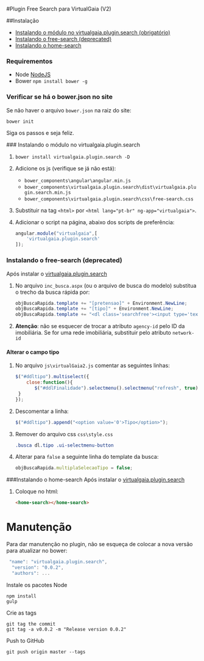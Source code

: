#Plugin Free Search para VirtualGaia (V2)

##Instalação

- [Instalando o módulo no virtualgaia.plugin.search (obrigatório)](#general)
- [Instalando o free-search (deprecated)](#freesearch)
- [Instalando o home-search](#homesearch)

### Requirementos

- Node  [NodeJS](https://nodejs.org/en/)
- Bower `npm install bower -g`

### Verificar se há o bower.json no site
Se não haver o arquivo `bower.json`  na raiz do site:
```shell
bower init
```
Siga os passos e seja feliz.

###<a name="general"> Instalando o módulo no virtualgaia.plugin.search</a>
 1. `bower install virtualgaia.plugin.search -D`
 2. Adicione os js (verifique se já não está):
	 - `bower_components\angular\angular.min.js`
	 - `bower_components\virtualgaia.plugin.search\dist\virtualgaia.plugin.search.min.js`
	 - `bower_components\virtualgaia.plugin.search\css\free-search.css`

 3. Substituir na tag `<html>` por `<html lang="pt-br" ng-app="virtualgaia">`.
 4. Adicionar o script na página, abaixo dos scripts de preferência:
	```javascript
	angular.module("virtualgaia",[
		'virtualgaia.plugin.search'
	]);
	 ```
### <a name="freesearch"> Instalando o free-search (deprecated)</a>
Após instalar o [virtualgaia.plugin.search](general)

 1. No arquivo `inc_busca.aspx` (ou o arquivo de busca do modelo) substitua o trecho da busca rápida por:
	```C#
	objBuscaRapida.template += "[pretensao]" + Environment.NewLine;
	objBuscaRapida.template += "[tipo]" + Environment.NewLine;
	objBuscaRapida.template += "<dl class='searchfree'><input type='text' agency-id='123' class='form-control' placeholder='Digite um bairro ou cidade' free-search /></dl>" + Environment.NewLine;

	```
 2. **Atenção**: não se esquecer de trocar a atributo `agency-id` pelo ID da imobiliária. Se for uma rede imobiliária, substituir pelo atributo `network-id`

#### Alterar o campo tipo

 1. No arquivo `js\virtualGaia2.js` comentar as seguintes linhas:
 	```javascript
 	$("#ddltipo").multiselect({
		close:function(){
    	   $("#ddlFinalidade").selectmenu().selectmenu("refresh", true);
  	 }
 	});

 	```
 2. Descomentar a linha:
 	```javascript
 	$("#ddltipo").append("<option value='0'>Tipo</option>");

 	```
 3. Remover do arquivo css `css\style.css`
 	```css
 	.busca dl.tipo .ui-selectmenu-button

	```
 4. Alterar para `false` a seguinte linha do template da busca:
 	```javascript
 	objBuscaRapida.multiplaSelecaoTipo = false;

 	```
###<a name="home-search">Instalando o home-search</a>
Após instalar o [virtualgaia.plugin.search](general)
1. Coloque no html:
	```html
	<home-search></home-search>
	```

# Manutenção

Para dar manutenção no plugin, não se esqueça de colocar a nova versão para atualizar no bower:

```javascript
 "name": "virtualgaia.plugin.search",
  "version": "0.0.2",
  "authors": ...
```

Instale os pacotes Node
 ```shell
npm install
gulp
 ```
 Crie as tags
 ```shell
git tag the commit
git tag -a v0.0.2 -m "Release version 0.0.2"
 ```
Push to GitHub
 ```shell
 git push origin master --tags
 ```